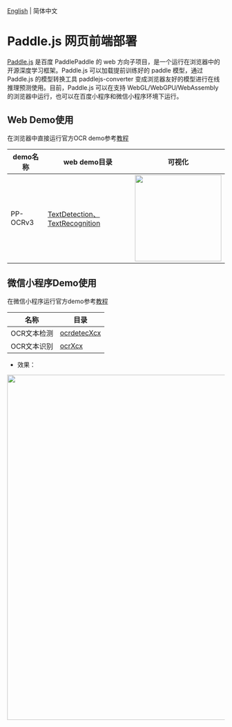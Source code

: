[English](README.md) | 简体中文

# Paddle.js 网页前端部署

[Paddle.js](https://github.com/PaddlePaddle/Paddle.js) 是百度 PaddlePaddle 的 web 方向子项目，是一个运行在浏览器中的开源深度学习框架。Paddle.js 可以加载提前训练好的 paddle 模型，通过 Paddle.js 的模型转换工具 paddlejs-converter 变成浏览器友好的模型进行在线推理预测使用。目前，Paddle.js 可以在支持 WebGL/WebGPU/WebAssembly 的浏览器中运行，也可以在百度小程序和微信小程序环境下运行。


## Web Demo使用

在浏览器中直接运行官方OCR demo参考[教程](https://github.com/PaddlePaddle/FastDeploy/blob/develop/examples/application/js/WebDemo.md)

|demo名称|web demo目录|可视化|
|-|-|-|
|PP-OCRv3|[TextDetection、TextRecognition](https://github.com/PaddlePaddle/FastDeploy/tree/develop/examples/application/js/web_demo/src/pages/cv/ocr/)|<img src="https://user-images.githubusercontent.com/26592129/196874354-1b5eecb0-f273-403c-aa6c-4463bf6d78db.png" height="200px">|


## 微信小程序Demo使用

在微信小程序运行官方demo参考[教程](https://github.com/PaddlePaddle/FastDeploy/tree/develop/examples/application/js/mini_program)

|名称|目录|
|-|-|
|OCR文本检测| [ocrdetecXcx](https://github.com/PaddlePaddle/FastDeploy/tree/develop/examples/application/js/mini_program/ocrdetectXcx/) |
|OCR文本识别| [ocrXcx](https://github.com/PaddlePaddle/FastDeploy/tree/develop/examples/application/js/mini_program/ocrXcx/) |


- 效果：

<div align="center">
    <img src="https://user-images.githubusercontent.com/26592129/197918203-c7d46f8a-75d4-47f9-9687-405ee0d6727e.gif" width="800">
</div>
